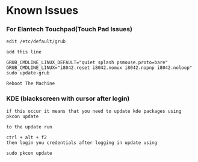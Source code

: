 # Known Issues

### For Elantech Touchpad(Touch Pad Issues)
```
edit /etc/default/grub

add this line

GRUB_CMDLINE_LINUX_DEFAULT="quiet splash psmouse.proto=bare"
GRUB_CMDLINE_LINUX="i8042.reset i8042.nomux i8042.nopnp i8042.noloop"
sudo update-grub

Reboot The Machine
```

### KDE (blackscreen with cursor after login)
```
if this occur it means that you need to update kde packages using pkcon update

to the update run

ctrl + alt + f2
then login you credentials after logging in update using

sudo pkcon update
```

